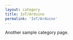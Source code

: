 ```yaml
---
layout: category
title: IoT/Arduino
permalink: 'IoT/Arduino'
---
```


Another sample category page.
